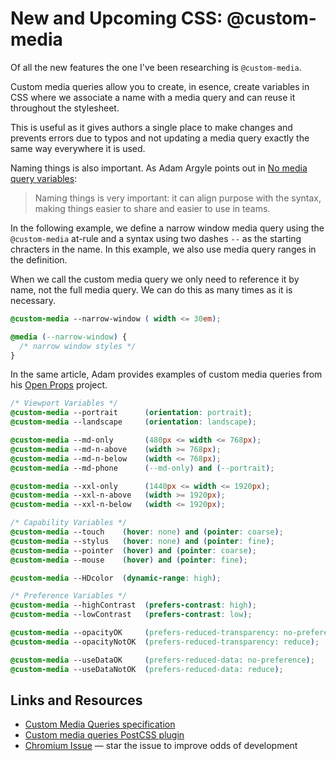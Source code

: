 # New and Upcoming CSS: @custom-media

Of all the new features the one I've been researching is `@custom-media`.

Custom media queries allow you to create, in esence, create variables in CSS where we associate a name with a media query and can reuse it throughout the stylesheet.

This is useful as it gives authors a single place to make changes and prevents errors due to typos and not updating a media query exactly the same way everywhere it is used.

Naming things is also important. As Adam Argyle points out in [No media query variables](https://web.dev/state-of-css-2022/#no-media-query-variables):

> Naming things is very important: it can align purpose with the syntax, making things easier to share and easier to use in teams.

In the following example, we define a narrow window media query using the `@custom-media` at-rule and a syntax using two dashes `--` as the starting chracters in the name. In this example, we also use media query ranges in the definition.

When we call the custom media query we only need to reference it by name, not the full media query. We can do this as many times as it is necessary.

```css
@custom-media --narrow-window ( width <= 30em);

@media (--narrow-window) {
  /* narrow window styles */
}
```

In the same article, Adam provides examples of custom media queries from his [Open Props](https://open-props.style/) project.

```css
/* Viewport Variables */
@custom-media --portrait      (orientation: portrait);
@custom-media --landscape     (orientation: landscape);

@custom-media --md-only       (480px <= width <= 768px);
@custom-media --md-n-above    (width >= 768px);
@custom-media --md-n-below    (width <= 768px);
@custom-media --md-phone      (--md-only) and (--portrait);

@custom-media --xxl-only      (1440px <= width <= 1920px);
@custom-media --xxl-n-above   (width >= 1920px);
@custom-media --xxl-n-below   (width <= 1920px);

/* Capability Variables */
@custom-media --touch    (hover: none) and (pointer: coarse);
@custom-media --stylus   (hover: none) and (pointer: fine);
@custom-media --pointer  (hover) and (pointer: coarse);
@custom-media --mouse    (hover) and (pointer: fine);

@custom-media --HDcolor  (dynamic-range: high);

/* Preference Variables */
@custom-media --highContrast  (prefers-contrast: high);
@custom-media --lowContrast   (prefers-contrast: low);

@custom-media --opacityOK     (prefers-reduced-transparency: no-preference);
@custom-media --opacityNotOK  (prefers-reduced-transparency: reduce);

@custom-media --useDataOK     (prefers-reduced-data: no-preference);
@custom-media --useDataNotOK  (prefers-reduced-data: reduce);
```

## Links and Resources

* [Custom Media Queries specification](https://www.w3.org/TR/mediaqueries-5/#custom-mq)
* [Custom media queries PostCSS plugin](https://github.com/postcss/postcss-custom-media)
* [Chromium Issue](https://bugs.chromium.org/p/chromium/issues/detail?id=1234172) &mdash; star the issue to improve odds of development
